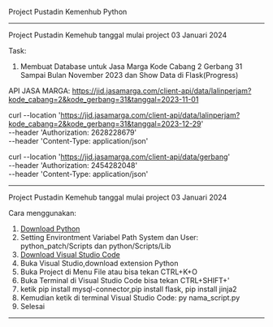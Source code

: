 Project Pustadin Kemenhub Python

---------------------------------------------------------------------------------------------------------------------------------------------------------------------------------------------------------------------------------------------------------------------------------

Project Pustadin Kemehub tanggal mulai project 03 Januari 2024

Task:
1. Membuat Database untuk Jasa Marga Kode Cabang 2 Gerbang 31 Sampai Bulan November 2023 dan Show Data di Flask(Progress)

API JASA MARGA:
https://jid.jasamarga.com/client-api/data/lalinperjam?kode_cabang=2&kode_gerbang=31&tanggal=2023-11-01

curl --location 'https://jid.jasamarga.com/client-api/data/lalinperjam?kode_cabang=2&kode_gerbang=31&tanggal=2023-12-29' \
--header 'Authorization: 2628228679' \
--header 'Content-Type: application/json'

curl --location 'https://jid.jasamarga.com/client-api/data/gerbang' \
--header 'Authorization: 2454282048' \
--header 'Content-Type: application/json'

---------------------------------------------------------------------------------------------------------------------------------------------------------------------------------------------------------------------------------------------------------------------------------

Project Pustadin Kemehub tanggal mulai project 03 Januari 2024

Cara menggunakan:

1. [Download Python]("https://www.python.org/downloads/")
2. Setting Environtment Variabel Path System dan User: python_patch/Scripts dan python/Scripts/Lib
3. [Download Visual Studio Code]("https://code.visualstudio.com/download")
4. Buka Visual Studio,download extension Python
5. Buka Project di Menu File atau bisa tekan CTRL+K+O
6. Buka Terminal di Visual Studio Code bisa tekan CTRL+SHIFT+'
7. ketik pip install mysql-connector,pip install flask, pip install jinja2
8. Kemudian ketik di terminal Visual Studio Code: py nama_script.py
9. Selesai

---------------------------------------------------------------------------------------------------------------------------------------------------------------------------------------------------------------------------------------------------------------------------------



